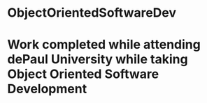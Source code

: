 # ObjectOrientedSoftwareDev
# Work completed while attending dePaul University while taking Object Oriented Software Development

